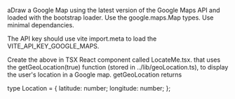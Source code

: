 aDraw a Google Map using the latest version of the Google Maps API and loaded with the bootstrap loader. Use the google.maps.Map types. Use minimal dependancies.

The API key should use vite import.meta to load the VITE_API_KEY_GOOGLE_MAPS.

Create the above in TSX React component called LocateMe.tsx. that uses the getGeoLocation(true) function (stored in ../lib/geoLocation.ts), to display the user's location in a Google map. getGeoLocation returns

type Location = {
latitude: number;
longitude: number;
};